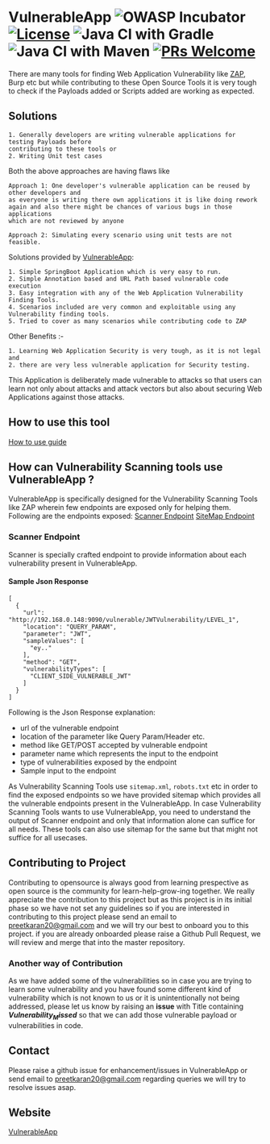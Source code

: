 # VulnerableApp ![OWASP Incubator](https://img.shields.io/badge/owasp-incubator-blue.svg) [![License](https://img.shields.io/badge/License-Apache%202.0-blue.svg)](https://opensource.org/licenses/Apache-2.0) ![Java CI with Gradle](https://github.com/SasanLabs/VulnerableApp/workflows/Java%20CI%20with%20Gradle/badge.svg) ![Java CI with Maven](https://github.com/SasanLabs/VulnerableApp/workflows/Java%20CI%20with%20Maven/badge.svg) [![PRs Welcome](https://img.shields.io/badge/PRs-welcome-brightgreen.svg?style=flat-square)](http://makeapullrequest.com)


There are many tools for finding Web Application Vulnerability like [ZAP](https://github.com/zaproxy), Burp etc but while contributing to these Open Source Tools 
it is very tough to check if the Payloads added or Scripts added are working as expected.

## Solutions
``` 
1. Generally developers are writing vulnerable applications for testing Payloads before 
contributing to these tools or
2. Writing Unit test cases
```
Both the above approaches are having flaws like 
```
Approach 1: One developer's vulnerable application can be reused by other developers and 
as everyone is writing there own applications it is like doing rework again and also there might be chances of various bugs in those applications
which are not reviewed by anyone

Approach 2: Simulating every scenario using unit tests are not feasible.
```

Solutions provided by [VulnerableApp](https://github.com/SasanLabs/VulnerableApp):
```
1. Simple SpringBoot Application which is very easy to run.
2. Simple Annotation based and URL Path based vulnerable code execution
3. Easy integration with any of the Web Application Vulnerability Finding Tools.
4. Scenarios included are very common and exploitable using any Vulnerability finding tools.
5. Tried to cover as many scenarios while contributing code to ZAP
```

Other Benefits :-
```
1. Learning Web Application Security is very tough, as it is not legal and 
2. there are very less vulnerable application for Security testing.
```

This Application is deliberately made vulnerable to attacks so that users can learn not only about attacks and attack vectors but also about securing Web Applications against those attacks.

## How to use this tool ##
[How to use guide](https://github.com/SasanLabs/VulnerableApp/blob/master/HOW-TO-USE.md)

## How can Vulnerability Scanning tools use VulnerableApp ? ##
VulnerableApp is specifically designed for the Vulnerability Scanning Tools like ZAP wherein few endpoints are exposed only for helping them.
Following are the endpoints exposed:
[Scanner Endpoint](/scanner)
[SiteMap Endpoint](/sitemap.xml)

### Scanner Endpoint ###
Scanner is specially crafted endpoint to provide information about each vulnerability present in VulnerableApp.
#### Sample Json Response ####
```
[
  {
    "url": "http://192.168.0.148:9090/vulnerable/JWTVulnerability/LEVEL_1",
    "location": "QUERY_PARAM",
    "parameter": "JWT",
    "sampleValues": [
      "ey.."
    ],
    "method": "GET",
    "vulnerabilityTypes": [
      "CLIENT_SIDE_VULNERABLE_JWT"
    ]
  }
]
```
Following is the Json Response explanation:
- url of the vulnerable endpoint
- location of the parameter like Query Param/Header etc.
- method like GET/POST accepted by vulnerable endpoint
- parameter name which represents the input to the endpoint
- type of vulnerabilities exposed by the endpoint
- Sample input to the endpoint

As Vulnerability Scanning Tools use `sitemap.xml`, `robots.txt` etc in order to find the exposed endpoints so we have provided sitemap which provides all the vulnerable endpoints present in the VulnerableApp. In case Vulnerability Scanning Tools wants to use VulnerableApp, you need to understand the output of Scanner endpoint and only that information alone can suffice for all needs. These tools can also use sitemap for the same but that might not suffice for all usecases.


## Contributing to Project ##
Contributing to opensource is always good from learning prespective as open source is the community for learn-help-grow-ing together. 
We really appreciate the contribution to this project but as this project is in its initial phase so we have not set any guidelines so if you are interested in contributing to this project please send an email to preetkaran20@gmail.com and we will try our best to onboard you to this project. if you are already onboarded please raise a Github Pull Request, we will review and merge that into the master repository.

### Another way of Contribution ###
As we have added some of the vulnerabilities so in case you are trying to learn some vulnerability and you have found some different kind of vulnerability which is not known to us or it is unintentionally not being addressed, please let us know by raising an **issue**  with Title containing **$Vulnerability_Missed$** so that we can add those vulnerable payload or vulnerabilities in code.

## Contact ##
Please raise a github issue for enhancement/issues in VulnerableApp or send email to preetkaran20@gmail.com regarding queries
we will try to resolve issues asap.

## Website ##
[VulnerableApp](https://owasp.org/www-project-vulnerableapp/)
